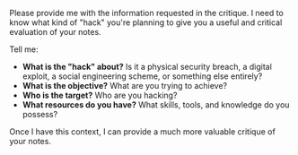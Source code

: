 Please provide me with the information requested in the critique. I need to know what kind of "hack" you're planning to give you a useful and critical evaluation of your notes. 

Tell me:

* **What is the "hack" about?** Is it a physical security breach, a digital exploit, a social engineering scheme, or something else entirely?
* **What is the objective?** What are you trying to achieve?
* **Who is the target?** Who are you hacking?
* **What resources do you have?** What skills, tools, and knowledge do you possess?

Once I have this context, I can provide a much more valuable critique of your notes. 
